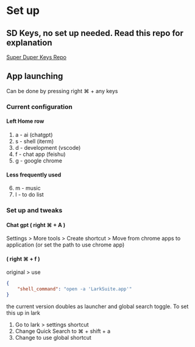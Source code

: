 # Set up

## SD Keys, no set up needed. Read this repo for explanation

[Super Duper Keys Repo](https://github.com/jasonrudolph/keyboard)

## App launching

Can be done by pressing right ⌘ + any keys

### Current configuration

#### Left Home row

1. a - ai (chatgpt)
2. s - shell (iterm)
3. d - development (vscode)
4. f - chat app (feishu)
5. g - google chrome

#### Less frequently used

6. m - music
7. l - to do list

### Set up and tweaks

#### Chat gpt ( right ⌘ + A )

Settings > More tools > Create shortcut > Move from chrome apps to application (or set the path to use chrome app)

#### ( right ⌘ + f )

original > use

```json
{
    "shell_command": "open -a 'LarkSuite.app'"
}
```

the current version doubles as launcher and global search toggle. To set this up in lark
1. Go to lark > settings shortcut
2. Change Quick Search to ⌘ + shift + a
3. Change to use global shortcut